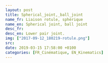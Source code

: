```yaml
---
layout: post
title: Spherical_joint,_ball_joint
name_fr: Liaison rotule, sphérique
name_en: Spherical joint, ball joint
desc_fr: 
desc_en: Lower pair joint.
img: ["2017-09-12_180219-rotule.png"]
src: 
date: 2019-03-15 17:58:00 +0100
categories: [FR_Cinématique, EN_Kinematics]
---
```

